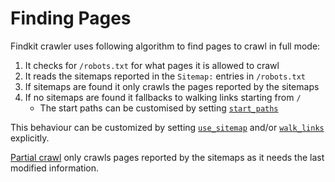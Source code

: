 # Finding Pages

Findkit crawler uses following algorithm to find pages to crawl in full mode:

1. It checks for `/robots.txt` for what pages it is allowed to crawl
2. It reads the sitemaps reported in the `Sitemap:` entries in `/robots.txt`
3. If sitemaps are found it only crawls the pages reported by the sitemaps
4. If no sitemaps are found it fallbacks to walking links starting from `/`
   - The start paths can be customised by setting [`start_paths`](/toml/options#start_paths)

This behaviour can be customized by setting [`use_sitemap`](/toml/options#use_sitemap)
and/or [`walk_links`](/toml/options#walk_links) explicitly.

[Partial crawl](/crawler/starting#partial) only crawls pages reported by
the sitemaps as it needs the last modified information.

